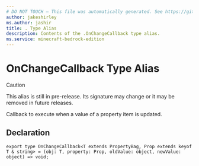 ```yaml
---
# DO NOT TOUCH — This file was automatically generated. See https://github.com/mojang/minecraftapidocsgenerator to modify descriptions, examples, etc.
author: jakeshirley
ms.author: jashir
title: . Type Alias
description: Contents of the .OnChangeCallback type alias.
ms.service: minecraft-bedrock-edition
---
```

# OnChangeCallback Type Alias

> [!CAUTION]
> This alias is still in pre-release.  Its signature may change or it may be removed in future releases.

Callback to execute when a value of a property item is updated.

## Declaration
`export type OnChangeCallback<T extends PropertyBag, Prop extends keyof T & string> = (obj: T, property: Prop, oldValue: object, newValue: object) => void;`
